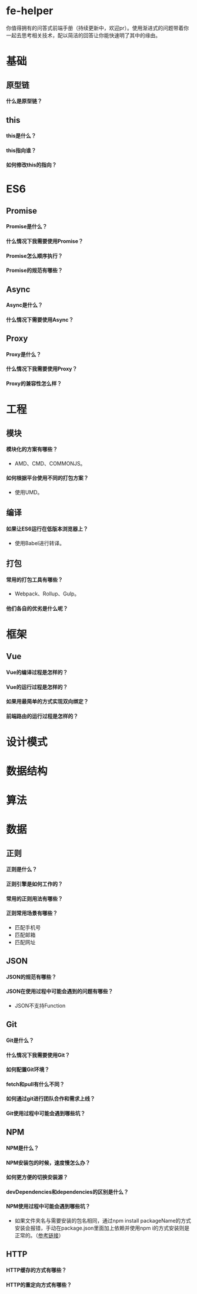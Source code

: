 # fe-helper
你值得拥有的问答式前端手册（持续更新中，欢迎pr）。使用渐进式的问题带着你一起去思考相关技术，配以简洁的回答让你能快速明了其中的缘由。

# 基础

## 原型链

#### 什么是原型链？

## this

#### this是什么？

#### this指向谁？

#### 如何修改this的指向？

# ES6

## Promise

#### Promise是什么？

#### 什么情况下我需要使用Promise？

#### Promise怎么顺序执行？

#### Promise的规范有哪些？

## Async

#### Async是什么？

#### 什么情况下需要使用Async？

## Proxy

#### Proxy是什么？

#### 什么情况下我需要使用Proxy？

#### Proxy的兼容性怎么样？

# 工程

## 模块

#### 模块化的方案有哪些？
* AMD、CMD、COMMONJS。

#### 如何根据平台使用不同的打包方案？
* 使用UMD。

## 编译

#### 如果让ES6运行在低版本浏览器上？
* 使用Babel进行转译。

## 打包

#### 常用的打包工具有哪些？
* Webpack、Rollup、Gulp。
#### 他们各自的优劣是什么呢？

# 框架

## Vue

#### Vue的编译过程是怎样的？

#### Vue的运行过程是怎样的？

#### 如果用最简单的方式实现双向绑定？

#### 前端路由的运行过程是怎样的？

# 设计模式

# 数据结构

# 算法

# 数据

## 正则

#### 正则是什么？

#### 正则引擎是如何工作的？

#### 常用的正则用法有哪些？

#### 正则常用场景有哪些？
* 匹配手机号
* 匹配邮箱
* 匹配网址

## JSON

#### JSON的规范有哪些？

#### JSON在使用过程中可能会遇到的问题有哪些？
* JSON不支持Function

## Git

#### Git是什么？

#### 什么情况下我需要使用Git？

#### 如何配置Git环境？

#### fetch和pull有什么不同？

#### 如何通过git进行团队合作和需求上线？

#### Git使用过程中可能会遇到哪些坑？

## NPM

#### NPM是什么？

#### NPM安装包的时候，速度慢怎么办？

#### 如何更方便的切换安装源？

#### devDependencies和dependencies的区别是什么？

#### NPM使用过程中可能会遇到哪些坑？
* 如果文件夹名与需要安装的包名相同，通过npm install packageName的方式安装会报错，手动在package.json里面加上依赖并使用npm i的方式安装则是正常的。（[参考链接](https://docs.npmjs.com/cli/install#limitations-of-npms-install-algorithm)）

## HTTP

#### HTTP缓存的方式有哪些？

#### HTTP的重定向方式有哪些？
